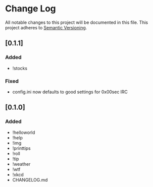 # Change Log
All notable changes to this project will be documented in this file.
This project adheres to [Semantic Versioning](http://semver.org/).

## [0.1.1]
### Added
- !stocks

### Fixed
- config.ini now defaults to good settings for 0x00sec IRC

## [0.1.0]
### Added
- !helloworld
- !help
- !img
- !printtips
- !roll
- !tip
- !weather
- !wtf
- !xkcd
- CHANGELOG.md
